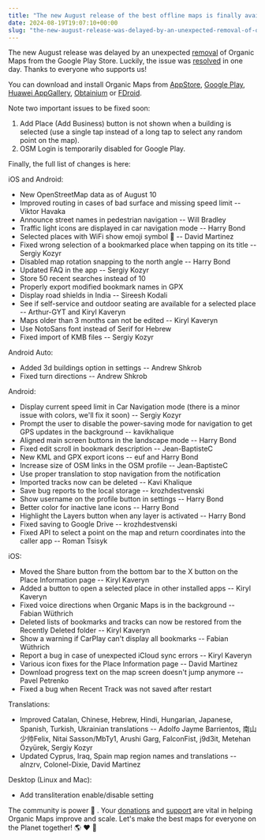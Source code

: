 ```yaml
---
title: "The new August release of the best offline maps is finally available in AppStore, Google Play, AppGallery, Obtainium and FDroid"
date: 2024-08-19T19:07:10+00:00
slug: "the-new-august-release-was-delayed-by-an-unexpected-removal-of-organic-maps-from-the-google-play-store"
---
```


The new August release was delayed by an unexpected [removal](https://organicmaps.app/news/2024-08-17/last-night-organic-maps-was-removed-from-the-play-store-without-any-warnings-or-additional-details-due-to-not-meeting-the-requirements-for-the-family-program/) of Organic Maps from the Google Play Store.
Luckily, the issue was [resolved](https://organicmaps.app/news/2024-08-18/good-news-organic-maps-appeared-again-in-the-google-play-store/) in one day. Thanks to everyone who supports us!

You can download and install Organic Maps from [AppStore](https://apps.apple.com/app/organic-maps/id1567437057), [Google Play](https://play.google.com/store/apps/details?id=app.organicmaps), [Huawei AppGallery](https://appgallery.huawei.com/#/app/C104325611), [Obtainium](https://github.com/organicmaps/organicmaps/wiki/Installing-Organic-Maps-from-GitHub-using-Obtainium) or [FDroid](https://f-droid.org/en/packages/app.organicmaps/).

Note two important issues to be fixed soon:
1. Add Place (Add Business) button is not shown when a building is selected (use a single tap instead of a long tap to select any random point on the map).
2. OSM Login is temporarily disabled for Google Play.

Finally, the full list of changes is here:

iOS and Android:
* New OpenStreetMap data as of August 10
* Improved routing in cases of bad surface and missing speed limit -- Viktor Havaka
* Announce street names in pedestrian navigation -- Will Bradley
* Traffic light icons are displayed in car navigation mode -- Harry Bond
* Selected places with WiFi show emoji symbol 🛜 -- David Martinez
* Fixed wrong selection of a bookmarked place when tapping on its title -- Sergiy Kozyr
* Disabled map rotation snapping to the north angle -- Harry Bond
* Updated FAQ in the app -- Sergiy Kozyr
* Store 50 recent searches instead of 10
* Properly export modified bookmark names in GPX
* Display road shields in India -- Sireesh Kodali
* See if self-service and outdoor seating are available for a selected place -- Arthur-GYT and Kiryl Kaveryn
* Maps older than 3 months can not be edited -- Kiryl Kaveryn
* Use NotoSans font instead of Serif for Hebrew
* Fixed import of KMB files -- Sergiy Kozyr

Android Auto:
* Added 3d buildings option in settings -- Andrew Shkrob
* Fixed turn directions -- Andrew Shkrob

Android:
* Display current speed limit in Car Navigation mode (there is a minor issue with colors, we'll fix it soon) -- Sergiy Kozyr
* Prompt the user to disable the power-saving mode for navigation to get GPS updates in the background -- kavikhalique
* Aligned main screen buttons in the landscape mode -- Harry Bond
* Fixed edit scroll in bookmark description -- Jean-BaptisteC
* New KML and GPX export icons -- euf and Harry Bond
* Increase size of OSM links in the OSM profile -- Jean-BaptisteC
* Use proper translation to stop navigation from the notification
* Imported tracks now can be deleted -- Kavi Khalique
* Save bug reports to the local storage -- krozhdestvenski
* Show username on the profile button in settings -- Harry Bond
* Better color for inactive lane icons -- Harry Bond
* Highlight the Layers button when any layer is activated -- Harry Bond
* Fixed saving to Google Drive -- krozhdestvenski
* Fixed API to select a point on the map and return coordinates into the caller app -- Roman Tsisyk

iOS:
* Moved the Share button from the bottom bar to the X button on the Place Information page -- Kiryl Kaveryn
* Added a button to open a selected place in other installed apps -- Kiryl Kaveryn
* Fixed voice directions when Organic Maps is in the background -- Fabian Wüthrich
* Deleted lists of bookmarks and tracks can now be restored from the Recently Deleted folder -- Kiryl Kaveryn
* Show a warning if CarPlay can't display all bookmarks -- Fabian Wüthrich
* Report a bug in case of unexpected iCloud sync errors -- Kiryl Kaveryn
* Various icon fixes for the Place Information page -- David Martinez
* Download progress text on the map screen doesn't jump anymore -- Pavel Petrenko
* Fixed a bug when Recent Track was not saved after restart

Translations:
* Improved Catalan, Chinese, Hebrew, Hindi, Hungarian, Japanese, Spanish, Turkish, Ukrainian translations -- Adolfo Jayme Barrientos, 南山少帅Felix, Nitai Sasson/MbTy1, Arushi Garg, FalconFist, j9d3it, Metehan Özyürek, Sergiy Kozyr
* Updated Cyprus, Iraq, Spain map region names and translations -- alnzrv, Colonel-Dixie, David Martinez

Desktop (Linux and Mac):
* Add transliteration enable/disable setting

The community is power 💪 . Your [donations](https://organicmaps.app/donate/) and [support](https://organicmaps.app/support-us/) are vital in helping Organic Maps improve and scale. Let's make the best maps for everyone on the Planet together! 🌎 ♥️ 🤝
